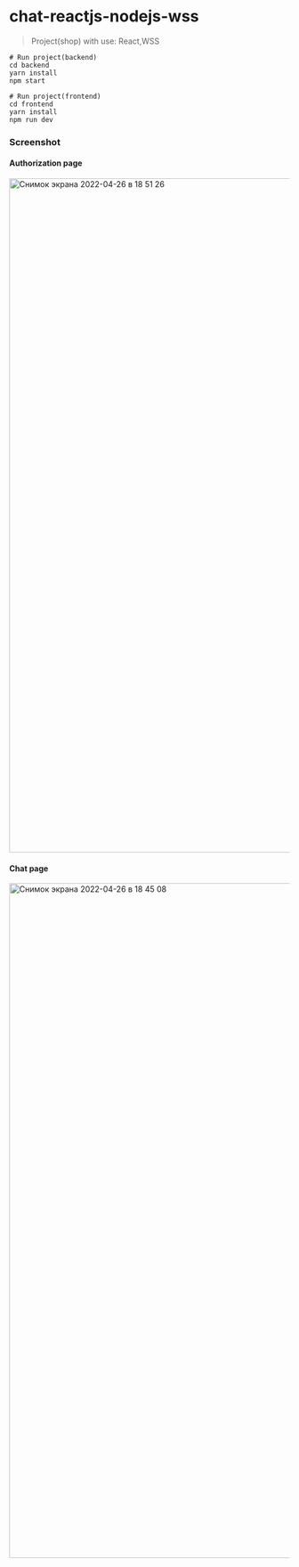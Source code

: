 # chat-reactjs-nodejs-wss

> Project(shop) with use: React,WSS

```
# Run project(backend)
cd backend
yarn install
npm start

# Run project(frontend)
cd frontend
yarn install
npm run dev
```

### Screenshot

#### Authorization page

<img width="1211" alt="Снимок экрана 2022-04-26 в 18 51 26" src="https://user-images.githubusercontent.com/34871899/165328469-1f0ea4d7-d492-492a-beca-442e79e5dde9.png"><br />

#### Chat page

<img width="1212" alt="Снимок экрана 2022-04-26 в 18 45 08" src="https://user-images.githubusercontent.com/34871899/165327592-c7dc74de-11d5-4a23-a286-acac2c9d2315.png">
